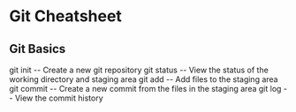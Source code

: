 # Git Cheatsheet

## Git Basics
git init -- Create a new git repository
git status -- View the status of the working directory and staging area
git add -- Add files to the staging area
git commit -- Create a new commit from the files in the staging area
git log -- View the commit history
